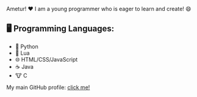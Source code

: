 Ametur! ❤️ I am a young programmer who is eager to learn and create! 😄

## 🖥️ Programming Languages:
- 🐍 Python 
- 🌙 Lua
- 🌐 HTML/CSS/JavaScript
- ☕ Java
- 🐮 C

My main GitHub profile: [click me!](https://github.com/noob-undone)
